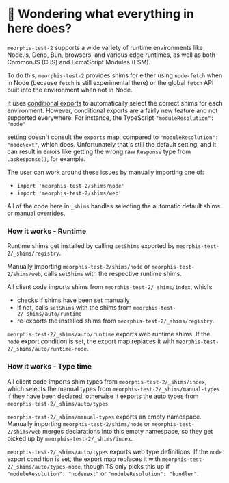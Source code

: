 # 👋 Wondering what everything in here does?

`meorphis-test-2` supports a wide variety of runtime environments like Node.js, Deno, Bun, browsers, and various
edge runtimes, as well as both CommonJS (CJS) and EcmaScript Modules (ESM).

To do this, `meorphis-test-2` provides shims for either using `node-fetch` when in Node (because `fetch` is still experimental there) or the global `fetch` API built into the environment when not in Node.

It uses [conditional exports](https://nodejs.org/api/packages.html#conditional-exports) to
automatically select the correct shims for each environment. However, conditional exports are a fairly new
feature and not supported everywhere. For instance, the TypeScript `"moduleResolution": "node"`

setting doesn't consult the `exports` map, compared to `"moduleResolution": "nodeNext"`, which does.
Unfortunately that's still the default setting, and it can result in errors like
getting the wrong raw `Response` type from `.asResponse()`, for example.

The user can work around these issues by manually importing one of:

- `import 'meorphis-test-2/shims/node'`
- `import 'meorphis-test-2/shims/web'`

All of the code here in `_shims` handles selecting the automatic default shims or manual overrides.

### How it works - Runtime

Runtime shims get installed by calling `setShims` exported by `meorphis-test-2/_shims/registry`.

Manually importing `meorphis-test-2/shims/node` or `meorphis-test-2/shims/web`, calls `setShims` with the respective runtime shims.

All client code imports shims from `meorphis-test-2/_shims/index`, which:

- checks if shims have been set manually
- if not, calls `setShims` with the shims from `meorphis-test-2/_shims/auto/runtime`
- re-exports the installed shims from `meorphis-test-2/_shims/registry`.

`meorphis-test-2/_shims/auto/runtime` exports web runtime shims.
If the `node` export condition is set, the export map replaces it with `meorphis-test-2/_shims/auto/runtime-node`.

### How it works - Type time

All client code imports shim types from `meorphis-test-2/_shims/index`, which selects the manual types from `meorphis-test-2/_shims/manual-types` if they have been declared, otherwise it exports the auto types from `meorphis-test-2/_shims/auto/types`.

`meorphis-test-2/_shims/manual-types` exports an empty namespace.
Manually importing `meorphis-test-2/shims/node` or `meorphis-test-2/shims/web` merges declarations into this empty namespace, so they get picked up by `meorphis-test-2/_shims/index`.

`meorphis-test-2/_shims/auto/types` exports web type definitions.
If the `node` export condition is set, the export map replaces it with `meorphis-test-2/_shims/auto/types-node`, though TS only picks this up if `"moduleResolution": "nodenext"` or `"moduleResolution": "bundler"`.
